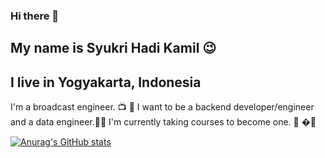### Hi there 👋
## My name is Syukri Hadi Kamil 😉
## I live in Yogyakarta, Indonesia

I'm a broadcast engineer. 📺 📡
I want to be a backend developer/engineer and a data engineer.👨‍💻
I'm currently taking courses to become one. 📖 �💪

[![Anurag's GitHub stats](https://github-readme-stats.vercel.app/api?username=hadi-learn)](https://github.com/anuraghazra/github-readme-stats)


<!--
**hadi-learn/hadi-learn** is a ✨ _special_ ✨ repository because its `README.md` (this file) appears on your GitHub profile.

Here are some ideas to get you started:

- 🔭 I’m currently working on ...
- 🌱 I’m currently learning ...
- 👯 I’m looking to collaborate on ...
- 🤔 I’m looking for help with ...
- 💬 Ask me about ...
- 📫 How to reach me: ...
- 😄 Pronouns: ...
- ⚡ Fun fact: ...
-->
